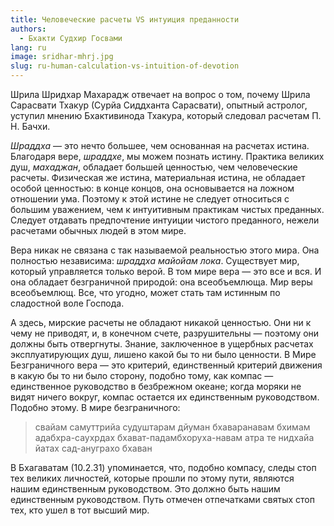 ```yaml
---
title: Человеческие расчеты VS интуиция преданности
authors:
  - Бхакти Судхир Госвами
lang: ru
image: sridhar-mhrj.jpg
slug: ru-human-calculation-vs-intuition-of-devotion
---
```


<anno>Шрила Шридхар Махарадж отвечает на вопрос о том, почему Шрила Сарасвати Тхакур (Сурйа Сиддханта Сарасвати), опытный астролог, уступил мнению Бхактивинода Тхакура, который следовал расчетам П. Н. Бачхи.</anno>

<i>Шраддха</i> — это нечто большее, чем основанная на расчетах истина. Благодаря вере, <i>шраддхе</i>, мы можем познать истину. Практика великих душ, <i>махаджан</i>, обладает большей ценностью, чем человеческие расчеты. Физическая же истина, материальная истина, не обладает особой ценностью: в конце концов, она основывается на ложном отношении ума. Поэтому к этой истине не следует относиться с большим уважением, чем к интуитивным практикам чистых преданных. Следует отдавать предпочтение интуиции чистого преданного, нежели расчетами обычных людей в этом мире.

Вера никак не связана с так называемой реальностью этого мира. Она полностью независима: <i>шраддха майойам лока</i>. Существует мир, который управляется только верой. В том мире вера — это все и вся. И она обладает безграничной природой: она всеобъемлюща. Мир веры всеобъемлющ. Все, что угодно, может стать там истинным по сладостной воле Господа.

А здесь, мирские расчеты не обладают никакой ценностью. Они ни к чему не приводят, и, в конечном счете, разрушительны — поэтому они должны быть отвергнуты. Знание, заключенное в ущербных расчетах эксплуатирующих душ, лишено какой бы то ни было ценности. В Мире Безграничного вера — это критерий, единственный критерий движения в какую бы то ни было сторону, подобно тому, как компас — единственное руководство в безбрежном океане; когда моряки не видят ничего вокруг, компас остается их единственным руководством. Подобно этому. В мире безграничного:

<blockquote>свайам самуттрийа судуштарам дйуман
бхаваранавам бхимам адабхра-саухрдах
бхават-падамбхоруха-навам атра те
нидхайа йатах сад-ануграхо бхаван</blockquote>

В Бхагаватам (10.2.31) упоминается, что, подобно компасу, следы стоп тех великих личностей, которые прошли по этому пути, являются нашим единственным руководством. Это должно быть нашим единственным руководством. Путь отмечен отпечатками святых стоп тех, кто ушел в тот высший мир.
